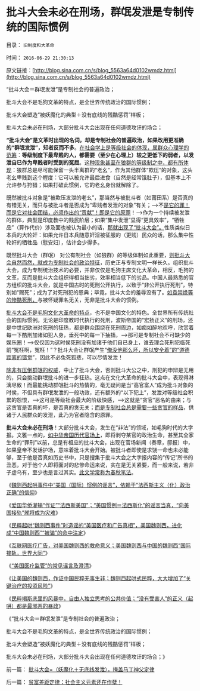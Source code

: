 # 批斗大会未必在刑场，群氓发泄是专制传统的国际惯例

目录： `旧制度和大革命` 

时间： `2016-06-29 21:30:13` 

原文链接：[http://blog.sina.com.cn/s/blog_5563a64d0102wmdz.html](http://blog.sina.com.cn/s/blog_5563a64d0102wmdz.html)

“批斗大会＝群氓发泄”是专制社会的普遍政治；

批斗大会不是毛狗文革的特点，是全世界传统政治的国际惯例；

批斗大会塑造“被妖魔化的典型＋没有底线的残酷惩罚”样板；

批斗大会未必在刑场，大部分批斗大会出现在任何道德攻讦的场合；

**“批斗大会”是文革时出现的名词，却是专制社会的普遍政治，如果改用更准确的“群氓发泄”，知者反而不多**。[在社会学上是等级社会的体现，属群众心理学的范筹](../../../2013/4/29/文化大革命深厚的群众基础.md)：**等级制度下最卑贱的人，都需要（至少在心理上）较之更低下的弱者，以发泄自已作为卑贱者时受到的冤屈**。这[种现象甚至在狼群的等级制之中，都有所体现](../../../2011/8/20/奴隶制是群居动物的原始模式.md)：狼群总是尽可能保留一头半离群的“老幺”，作为其他群体“欺压”的对象，这头老幺卑贱到这个程度：它可以被允许最后进食（自然是经常饿肚子），但基本上不允许参与狩猎；如果打破此惯例，它的老幺身份就解除了。

既然被批斗对象是“被欺压发泄的老幺”，那当然与被批斗者（如莆田系）是否真的有错无关，而只与被批斗者是否成为“卑贱者发泄的对象”有关；——>不[是它的罪！而是它对社会团结，必须作出的“贡献”！即是它的原罪](../../../2016/6/3/原罪是社会主义的核心价值观，不符合自然秩序的逻辑要求.md)！——>作为一个持续被发泄的群体，典型是印度教中的贱民阶层；如果“集中发泄”显得“更具效率”，“牺牲品”（算作代价）涉及面也被认为最小的话，[那就出现了“批斗大会”。](../../../2013/8/18/实体法学视角中，文化大革命发酵的正反馈.md)性质类似日本兵的大轮奸：如果允许日本兵随意奸淫被征服的（更贱）民众的话，那么集中性轮奸的牺牲品（慰安妇），估计会少得多。

既然批斗大会（群氓） 对公有制社会（如狼群）的等级体制如此重要，[则批斗大会自然而然，就成为专制社会的政治特征](../../../2013/4/21/我国民粹“派”以侵犯人权为理想，以革命为手段.md)，历史正与专制文明一样长久。组织批斗大会，成为专制统治技术的必要，并非仅仅是毛狗主席文化大革命，相反，毛狗的文革，反而是批斗大会组织得相当拙劣，效率相当低下的劣品。中国人最熟悉的官方组织的批斗大会，就是中国古时的死刑公开执行，以致于“非公开执行死刑”，特别如“赐死”；成为了对死刑犯的恩典；毕竟，批斗大会的羞辱没有了。[如袁崇焕等的惨酷死刑，](../../../2008/10/26/明朝必亡！冤杀袁崇焕，也只是小事一桩.md)与被怀疑罪名无关，无非是批斗大会的惯例。

[批斗大会不是毛狗文化大革命的特点](../../../2013/4/19/在互联网上真实体验文革的批斗大会.md)，也不是中国文化的特色。全世界所有传统社会的国际惯例。无论是印度教时代执行的死刑，波斯帝国的“宏扬正义”的刑场，还是中世纪欧洲对死刑的狂热，都是群众围绕在死刑周边，如痴如醉地欢呼，欣赏着每一下酷刑加诸如犯人身，垂死中的每一下抽搐，——>那可是专制社会不可缺少的娱乐圈！——>仅仅因为这时侯死刑没有加诸于他们自已身上，谁去理会死刑犯临死前“冤枉啊，冤枉！”？批斗大会让群氓产生“[俺没他那么坏，所以安全着”的“道德距离的错觉](../../../2016/6/18/魏则西起哄事件，是民粹经互联网“舆论审判”的批斗大会；.md)”，因此不必兔死狐悲，可以尽情发泄！

[除非有压倒群氓的权威](../../../2010/11/9/伟大的“叛徒”：疑罪从无，政教分离.md)，中止了批斗大会，否则批斗大公之中，刑犯的申辩是无用的，只会挑动群氓批斗的进一步狂热。这点在文化大革命的批斗大会中，表现得淋漓尽致！而最能挑动群氓批斗的热情的，毫无疑问是当“高官富人”成为批斗对象的时侯，不但具有群氓发泄的一般功效，还有额外的“以下犯上”，发泄对等级社会积累的怨恨，——>这可是等级社会最大的阶级快感，——>这就是“贪官”恶名的由来；与这贪官是否真的坏，是否真的贪无关；[而是专制社会总是需要一些贪官的样品](../../../2015/4/16/体制外的民粹都是“无冕之官”，民粹不成贪官，只是当不成官；.md)，供诸于人民群众的发泄，此乃为官者隐含的原罪。

**批斗大会未必在刑场**！大部分批斗大会，发生在“非法”的领域，如毛狗时代的大字报。文雅一点的，[如中华帝国历代官场上](../../../2013/3/10/明朝式朋党的“改革，革命”极可能转向马尔萨斯主义的元老院政治.md)，即将剥夺某官的政治生命，甚至其全家生命的“罪刑”以前，总是有相应的批斗大会，出现在官场新闻（奏章，邸报）中，如果皇帝不发话护场，意味着批斗大会开始。被批斗者即使是求饶一命也未必能够，至于他是否真如历史书中，只是搜集于批斗大会之大字报内容的“传记”所书的丑恶，对于他个人即将面对的悲惨命运来说，实在是无关紧要，而一般来说，若非子虚乌有，至少也是言过其实。[此文学常称为春秋笔法](../../../2011/2/16/中国文人几乎没有接触过真实的历史.md)。

《[魏则西起哄事件中“美国（国际）惯例的谣言”，依赖于“法西斯主义（化）政治正确”的信仰](../../../2016/6/22/魏则西起哄事件中“美国（国际）惯例的谣言”，依赖于法西斯主义信仰.md)》

《[爱国华侨灌输“作证”“法西斯美国”；“美国惯例＝法西斯化”的谣言当真，“向美国接轨”就将成为灾难](../../../2016/6/23/中国人一般不理解中国，美国华侨基本不了解美国；.md)》

《[民粹起哄“魏则西事件”时造谣的“美国医疗和广告真相”，美国魏则西，进化成“中国魏则西”“被骗”的命中注定](../../../2016/6/24/美国魏则西，进化成“中国魏则西”“被骗”的命中注定；.md)》

《[互联网医疗广告，对美国魏则西的救命意义；美国魏则西与中国的魏则西“国际接轨，世界大同”](../../../2016/6/25/互联网医疗广告，对美国魏则西的救命意义；.md)》

《[“美国医疗监管”的常见谣言及澄清](../../../2016/6/26/“美国医疗监管”的常见谣言及澄清；.md)》

《[让美国的魏则西，作证中国民粹无事生非；魏则西起哄式民粹，大大增加了“关键治疗的投资风险”](../../../2016/6/27/魏则西没有被欺骗，民粹折腾，让国人只能等死；.md)》

《[民粹竭斯底里的风暴中，自由人独立思考的公共价值；“没有受害人”的正义（起哄）都是最邪恶的暴政](../../../2016/6/28/民粹风暴中，自由人独立思考的公共价值；.md)》

《“批斗大会＝群氓发泄”是专制社会的普遍政治；

批斗大会不是毛狗文革的特点，是全世界传统政治的国际惯例；

批斗大会塑造“被妖魔化的典型＋没有底线的残酷惩罚”样板；

批斗大会未必在刑场，大部分批斗大会出现在任何道德攻讦的场合；》

前一篇： [批斗大会=（妖魔化＋无底线发泄），掩盖马丁神父定律](../../../2016/6/30/批斗大会=（妖魔化＋无底线发泄），掩盖马丁神父定律.md)

后一篇： [贫富差距定律：社会主义元素还在作孽！](../../../2016/6/28/贫富差距定律：社会主义元素还在作孽！.md)

